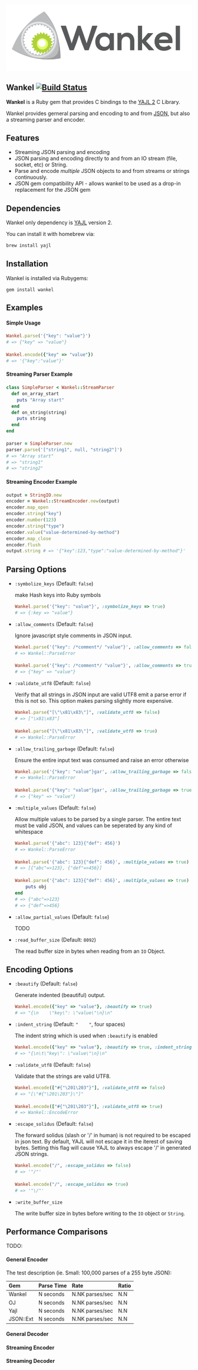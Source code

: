 [![Wankel](logo.png)](http://wanklerb.org)

Wankel [![Build Status](https://travis-ci.org/malomalo/wankel.svg?branch=master)](https://travis-ci.org/malomalo/wankel)
--------

**Wankel** is a Ruby gem that provides C bindings to the
[YAJL 2](http://lloyd.github.io/yajl/) C Library.

Wankel provides gerneral parsing and encoding to and from
[JSON](http://json.org/), but also a streaming parser and encoder.

Features
--------

* Streaming JSON parsing and encoding
* JSON parsing and encoding directly to and from an IO stream (file, socket, etc)
  or String.
* Parse and encode *multiple* JSON objects to and from streams or strings
  continuously.
* JSON gem compatibility API - allows wankel to be used as a drop-in
  replacement for the JSON gem

Dependencies
------------

Wankel only dependency is [YAJL](http://lloyd.github.io/yajl/) version 2.

You can install it with homebrew via:

``` bash
brew install yajl
```

Installation
------------

Wankel is installed via Rubygems:

```
gem install wankel
```

Examples
--------

#### Simple Usage

```ruby
Wankel.parse('{"key": "value"}')
# => {"key" => "value"}

Wankel.encode({"key" => "value"})
# => '{"key":"value"}'
```

#### Streaming Parser Example

```ruby
class SimpleParser < Wankel::StreamParser
  def on_array_start
    puts "Array start"
  end
  def on_string(string)
    puts string
  end
end

parser = SimpleParser.new
parser.parse('["string1", null, "string2"]')
# => "Array start"
# => "string1"
# => "string2"
```

#### Streaming Encoder Example

```ruby
output = StringIO.new
encoder = Wankel::StreamEncoder.new(output)
encoder.map_open
encoder.string("key")
encoder.number(123)
encoder.string("type")
encoder.value("value-determined-by-method")
encoder.map_close
encoder.flush
output.string # => '{"key":123,"type":"value-determined-by-method"}'
```

Parsing Options
---------------

* `:symbolize_keys` (Default: `false`)
  
  make Hash keys into Ruby symbols

  ``` ruby
  Wankel.parse('{"key": "value"}', :symbolize_keys => true)
  # => {:key => "value"}
  ```

* `:allow_comments` (Default: `false`)

  Ignore javascript style comments in JSON input.

  ``` ruby
  Wankel.parse('{"key": /*comment*/ "value"}', :allow_comments => false)
  # => Wankel::ParseError

  Wankel.parse('{"key": /*comment*/ "value"}', :allow_comments => true)
  # => {"key" => "value"}
  ```

* `:validate_utf8` (Default: `false`)

  Verify that all strings in JSON input are valid UTF8 emit a parse error if
  this is not so. This option makes parsing slightly more expensive.

  ``` ruby
  Wankel.parse("[\"\x81\x83\"]", :validate_utf8 => false)
  # => ["\x81\x83"]

  Wankel.parse("[\"\x81\x83\"]", :validate_utf8 => true)
  # => Wankel::ParseError
  ```

* `:allow_trailing_garbage` (Default: `false`)

  Ensure the entire input text was consumed and raise an error otherwise

  ``` ruby
  Wankel.parse('{"key": "value"}gar', :allow_trailing_garbage => false)
  # => Wankel::ParseError
  
  Wankel.parse('{"key": "value"}gar', :allow_trailing_garbage => true)
  # => {"key" => "value"}
  ```

* `:multiple_values` (Default: `false`)

  Allow multiple values to be parsed by a single parser.
  The entire text must be valid JSON, and values can be seperated
  by any kind of whitespace

  ``` ruby
  Wankel.parse('{"abc": 123}{"def": 456}')
  # => Wankel::ParseError
  
  Wankel.parse('{"abc": 123}{"def": 456}', :multiple_values => true)
  # => [{"abc"=>123}, {"def"=>456}]

  Wankel.parse('{"abc": 123}{"def": 456}', :multiple_values => true) do |obj|
      puts obj
  end
  # => {"abc"=>123}
  # => {"def"=>456}
  ```

* `:allow_partial_values` (Default: `false`)

  TODO

* `:read_buffer_size` (Default: `8092`)
  
  The read buffer size in bytes when reading from an `IO` Object.


Encoding Options
----------------

* `:beautify` (Default: `false`)
  
  Generate indented (beautiful) output.

  ``` ruby
  Wankel.encode({"key" => "value"}, :beautify => true)
  # => "{\n    \"key\": \"value\"\n}\n"
  ```

* `:indent_string` (Default: `"    "`, four spaces)
  
  The indent string which is used when `:beautify` is enabled

  ``` ruby
  Wankel.encode({"key" => "value"}, :beautify => true, :indent_string => "\t")
  # => "{\n\t\"key\": \"value\"\n}\n"
  ```

* `:validate_utf8` (Default: `false`)
  
  Validate that the strings are valid UTF8.

  ``` ruby
  Wankel.encode(["#{"\201\203"}"], :validate_utf8 => false)
  # => "[\"#{"\201\203"}\"]"
  
  Wankel.encode(["#{"\201\203"}"], :validate_utf8 => true)
  # => Wankel::EncodeError
  ```

* `:escape_solidus` (Default: `false`)
  
  The forward solidus (slash or '/' in human) is not required to be escaped in
  json text. By default, YAJL will not escape it in the iterest of saving bytes.
  Setting this flag will cause YAJL to always escape '/' in generated JSON
  strings.
  
  ``` ruby
  Wankel.encode("/", :escape_solidus => false)
  # => '"/"'
  
  Wankel.encode("/", :escape_solidus => true)
  # => '"\/"'
  ```

* `:write_buffer_size`

  The write buffer size in bytes before writing to the `IO` object or `String`.

Performance Comparisons
-----------------------

TODO:

#### General Encoder

The test description (ie. Small: 100,000 parses of a 255 byte JSON):

| Gem           | Parse Time  | Rate            | Ratio |
|:------------- |:----------- |:--------------- |:----- |
| Wankel        | N seconds   | N.NK parses/sec | N.N   |
| OJ            | N seconds   | N.NK parses/sec | N.N   |
| Yajl          | N seconds   | N.NK parses/sec | N.N   |
| JSON::Ext     | N seconds   | N.NK parses/sec | N.N   |

#### General Decoder

#### Streaming Encoder

#### Streaming Decoder
